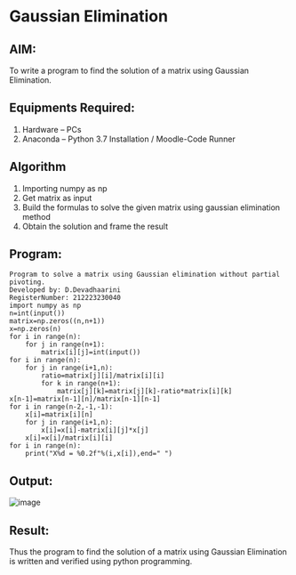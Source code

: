 # Gaussian Elimination

## AIM:
To write a program to find the solution of a matrix using Gaussian Elimination.

## Equipments Required:
1. Hardware – PCs
2. Anaconda – Python 3.7 Installation / Moodle-Code Runner

## Algorithm
1. Importing numpy as np
2. Get matrix as input 
3. Build the formulas to solve the given matrix using gaussian elimination method
4. Obtain the solution and frame the result

## Program:
```
Program to solve a matrix using Gaussian elimination without partial pivoting.
Developed by: D.Devadhaarini
RegisterNumber: 212223230040
import numpy as np
n=int(input())
matrix=np.zeros((n,n+1))
x=np.zeros(n)
for i in range(n):
    for j in range(n+1):
        matrix[i][j]=int(input())
for i in range(n):
    for j in range(i+1,n):
        ratio=matrix[j][i]/matrix[i][i]
        for k in range(n+1):
            matrix[j][k]=matrix[j][k]-ratio*matrix[i][k]
x[n-1]=matrix[n-1][n]/matrix[n-1][n-1]
for i in range(n-2,-1,-1):
    x[i]=matrix[i][n]
    for j in range(i+1,n):
        x[i]=x[i]-matrix[i][j]*x[j]
    x[i]=x[i]/matrix[i][i]
for i in range(n):
    print("X%d = %0.2f"%(i,x[i]),end=" ")
```

## Output:
![image](https://github.com/Devadhaarini/Gaussian/assets/145796552/a4fafcfc-3a6a-4403-912b-aabd4abae2c7)

## Result:
Thus the program to find the solution of a matrix using Gaussian Elimination is written and verified using python programming.

